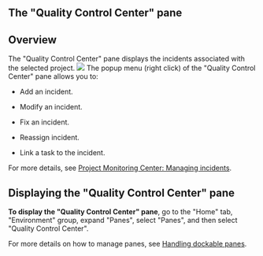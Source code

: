 


## The "Quality Control Center" pane
			



<a name="NOTE1"></a>
<a name="NOTE1_1"></a>


## Overview
<a name="overview_ELTTEXTE000095"></a>
The "Quality Control Center" pane displays the incidents associated with the selected project.
![](https://doc.pcsoft.fr/en-US/images/image.awp?langid=3&name=VoletCCQualite.gif)
The popup menu (right click) of the "Quality Control Center" pane allows you to:

- Add an incident.

- Modify an incident.

- Fix an incident.

- Reassign incident.

- Link a task to the incident.




For more details, see [Project Monitoring Center: Managing incidents](../CCSuivi/3540723.md).

<a name="NOTE2"></a>
<a name="NOTE2_1"></a>


## Displaying the "Quality Control Center" pane
<a name="displaying_the_quality_control_center_pane_ELTTEXTE000119"></a>
**To display the "Quality Control Center" pane**, go to the "Home" tab, "Environment" group, expand "Panes", select "Panes", and then select "Quality Control Center".

For more details on how to manage panes, see [Handling dockable panes](../Editeurs/2027001.md).


